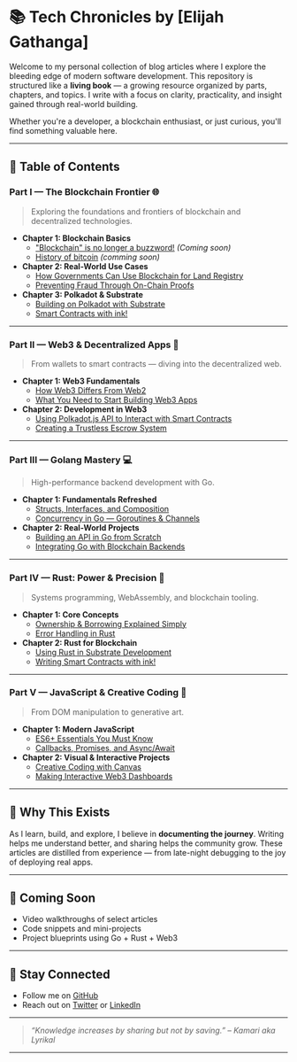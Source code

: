 # 📚 Tech Chronicles by [Elijah Gathanga]

Welcome to my personal collection of blog articles where I explore the bleeding edge of modern software development. This repository is structured like a **living book** — a growing resource organized by parts, chapters, and topics. I write with a focus on clarity, practicality, and insight gained through real-world building.

Whether you're a developer, a blockchain enthusiast, or just curious, you'll find something valuable here.

---

## 📖 Table of Contents

### Part I — The Blockchain Frontier 🌐
> Exploring the foundations and frontiers of blockchain and decentralized technologies.

- **Chapter 1: Blockchain Basics**
  - ["Blockchain" is no longer a buzzword!](#) _(Coming soon)_
  - [History of bitcoin](#) _(comming soon)_
- **Chapter 2: Real-World Use Cases**
  - [How Governments Can Use Blockchain for Land Registry](#)
  - [Preventing Fraud Through On-Chain Proofs](#)
- **Chapter 3: Polkadot & Substrate**
  - [Building on Polkadot with Substrate](#)
  - [Smart Contracts with ink!](#)

---

### Part II — Web3 & Decentralized Apps 🔗
> From wallets to smart contracts — diving into the decentralized web.

- **Chapter 1: Web3 Fundamentals**
  - [How Web3 Differs From Web2](#)
  - [What You Need to Start Building Web3 Apps](#)
- **Chapter 2: Development in Web3**
  - [Using Polkadot.js API to Interact with Smart Contracts](#)
  - [Creating a Trustless Escrow System](#)

---

### Part III — Golang Mastery 💻
> High-performance backend development with Go.

- **Chapter 1: Fundamentals Refreshed**
  - [Structs, Interfaces, and Composition](#)
  - [Concurrency in Go — Goroutines & Channels](#)
- **Chapter 2: Real-World Projects**
  - [Building an API in Go from Scratch](#)
  - [Integrating Go with Blockchain Backends](#)

---

### Part IV — Rust: Power & Precision 🦀
> Systems programming, WebAssembly, and blockchain tooling.

- **Chapter 1: Core Concepts**
  - [Ownership & Borrowing Explained Simply](#)
  - [Error Handling in Rust](#)
- **Chapter 2: Rust for Blockchain**
  - [Using Rust in Substrate Development](#)
  - [Writing Smart Contracts with ink!](#)

---

### Part V — JavaScript & Creative Coding 🎨
> From DOM manipulation to generative art.

- **Chapter 1: Modern JavaScript**
  - [ES6+ Essentials You Must Know](#)
  - [Callbacks, Promises, and Async/Await](#)
- **Chapter 2: Visual & Interactive Projects**
  - [Creative Coding with Canvas](#)
  - [Making Interactive Web3 Dashboards](#)

---

## 🧠 Why This Exists

As I learn, build, and explore, I believe in **documenting the journey**. Writing helps me understand better, and sharing helps the community grow. These articles are distilled from experience — from late-night debugging to the joy of deploying real apps.

---

## 🚀 Coming Soon

- Video walkthroughs of select articles
- Code snippets and mini-projects
- Project blueprints using Go + Rust + Web3

---

## 🙌 Stay Connected

- Follow me on [GitHub](https://github.com/GathangaElijah)
- Reach out on [Twitter](https://x.com/charagu_elijah) or [LinkedIn](www.linkedin.com/in/elijah-gathanga-88b601262)

---

> _“Knowledge increases by sharing but not by saving.” – Kamari aka Lyrikal_

---

